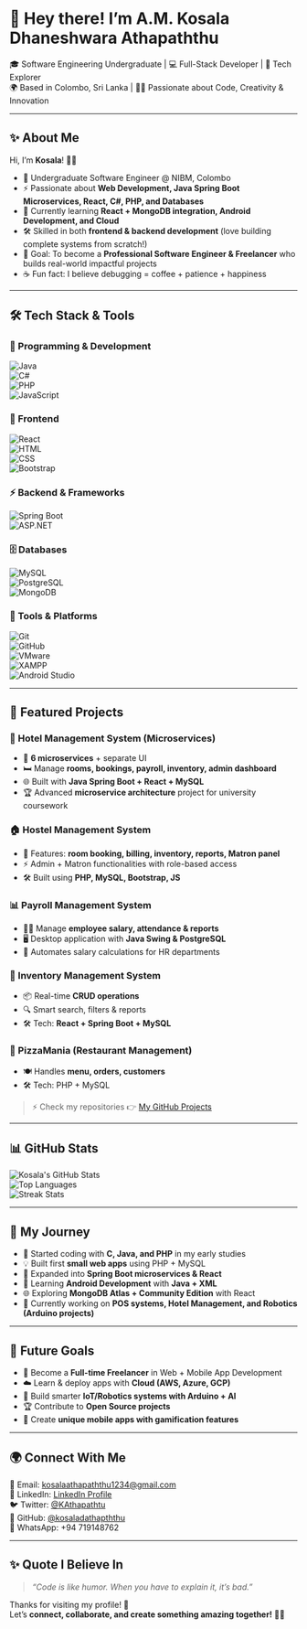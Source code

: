 # 👋 Hey there! I’m A.M. Kosala Dhaneshwara Athapaththu  

🎓 Software Engineering Undergraduate | 💻 Full-Stack Developer | 🚀 Tech Explorer  
🌍 Based in Colombo, Sri Lanka | 🧑‍💻 Passionate about Code, Creativity & Innovation  

---

## ✨ About Me  

Hi, I’m **Kosala**! 👨‍💻  
- 🏫 Undergraduate Software Engineer @ NIBM, Colombo  
- ⚡ Passionate about **Web Development, Java Spring Boot Microservices, React, C#, PHP, and Databases**  
- 🌱 Currently learning **React + MongoDB integration, Android Development, and Cloud**  
- 🛠️ Skilled in both **frontend & backend development** (love building complete systems from scratch!)  
- 🎯 Goal: To become a **Professional Software Engineer & Freelancer** who builds real-world impactful projects  
- ☕ Fun fact: I believe debugging = coffee + patience + happiness  

---

## 🛠️ Tech Stack & Tools  

### 🚀 Programming & Development  
![Java](https://img.shields.io/badge/Java-%23ED8B00.svg?style=for-the-badge&logo=java&logoColor=white)  
![C#](https://img.shields.io/badge/C%23-%23239120.svg?style=for-the-badge&logo=c-sharp&logoColor=white)  
![PHP](https://img.shields.io/badge/PHP-%23777BB4.svg?style=for-the-badge&logo=php&logoColor=white)  
![JavaScript](https://img.shields.io/badge/JavaScript-%23F7DF1E.svg?style=for-the-badge&logo=javascript&logoColor=black)  

### 🎨 Frontend  
![React](https://img.shields.io/badge/React-%2320232a.svg?style=for-the-badge&logo=react&logoColor=%2361DAFB)  
![HTML](https://img.shields.io/badge/HTML5-%23E34F26.svg?style=for-the-badge&logo=html5&logoColor=white)  
![CSS](https://img.shields.io/badge/CSS3-%231572B6.svg?style=for-the-badge&logo=css3&logoColor=white)  
![Bootstrap](https://img.shields.io/badge/Bootstrap-%23563D7C.svg?style=for-the-badge&logo=bootstrap&logoColor=white)  

### ⚡ Backend & Frameworks  
![Spring Boot](https://img.shields.io/badge/Spring_Boot-%236DB33F.svg?style=for-the-badge&logo=spring-boot&logoColor=white)  
![ASP.NET](https://img.shields.io/badge/ASP.NET-%23512BD4.svg?style=for-the-badge&logo=dotnet&logoColor=white)  

### 🗄️ Databases  
![MySQL](https://img.shields.io/badge/MySQL-%2300f.svg?style=for-the-badge&logo=mysql&logoColor=white)  
![PostgreSQL](https://img.shields.io/badge/PostgreSQL-%23336791.svg?style=for-the-badge&logo=postgresql&logoColor=white)  
![MongoDB](https://img.shields.io/badge/MongoDB-%234ea94b.svg?style=for-the-badge&logo=mongodb&logoColor=white)  

### 🔧 Tools & Platforms  
![Git](https://img.shields.io/badge/Git-%23F05033.svg?style=for-the-badge&logo=git&logoColor=white)  
![GitHub](https://img.shields.io/badge/GitHub-%23121011.svg?style=for-the-badge&logo=github&logoColor=white)  
![VMware](https://img.shields.io/badge/VMware-%23607078.svg?style=for-the-badge&logo=vmware&logoColor=white)  
![XAMPP](https://img.shields.io/badge/XAMPP-F37623?style=for-the-badge&logo=xampp&logoColor=white)  
![Android Studio](https://img.shields.io/badge/Android_Studio-%233DDC84.svg?style=for-the-badge&logo=android-studio&logoColor=white)  

---

## 📂 Featured Projects  

### 🏨 Hotel Management System (Microservices)  
- 📌 **6 microservices** + separate UI  
- 🛏️ Manage **rooms, bookings, payroll, inventory, admin dashboard**  
- 🌐 Built with **Java Spring Boot + React + MySQL**  
- 🏆 Advanced **microservice architecture** project for university coursework  

### 🏠 Hostel Management System  
- 📝 Features: **room booking, billing, inventory, reports, Matron panel**  
- ⚡ Admin + Matron functionalities with role-based access  
- 🛠️ Built using **PHP, MySQL, Bootstrap, JS**  

### 📊 Payroll Management System  
- 👨‍💼 Manage **employee salary, attendance & reports**  
- 🖥️ Desktop application with **Java Swing & PostgreSQL**  
- 🤖 Automates salary calculations for HR departments  

### 🛒 Inventory Management System  
- 📦 Real-time **CRUD operations**  
- 🔍 Smart search, filters & reports  
- 🛠️ Tech: **React + Spring Boot + MySQL**  

### 🍕 PizzaMania (Restaurant Management)  
- 🍽️ Handles **menu, orders, customers**  
- 🛠️ Tech: PHP + MySQL  

> ⚡ Check my repositories 👉 [My GitHub Projects](https://github.com/kosaladathapththu?tab=repositories)

---

## 📊 GitHub Stats  

![Kosala's GitHub Stats](https://github-readme-stats.vercel.app/api?username=kosaladathapththu&show_icons=true&theme=radical)  
![Top Languages](https://github-readme-stats.vercel.app/api/top-langs/?username=kosaladathapththu&layout=compact&theme=radical)  
![Streak Stats](https://github-readme-streak-stats.herokuapp.com?user=kosaladathapththu&theme=radical&date_format=M%20j%5B%2C%20Y%5D)  

---

## 🎯 My Journey  

- 🚀 Started coding with **C, Java, and PHP** in my early studies  
- 💡 Built first **small web apps** using PHP + MySQL  
- 🌱 Expanded into **Spring Boot microservices & React**  
- 📱 Learning **Android Development** with **Java + XML**  
- 🌐 Exploring **MongoDB Atlas + Community Edition** with React  
- 🧩 Currently working on **POS systems, Hotel Management, and Robotics (Arduino projects)**  

---

## 🔮 Future Goals  

- 💼 Become a **Full-time Freelancer** in Web + Mobile App Development  
- ☁️ Learn & deploy apps with **Cloud (AWS, Azure, GCP)**  
- 🤖 Build smarter **IoT/Robotics systems with Arduino + AI**  
- 🏆 Contribute to **Open Source projects**  
- 🎨 Create **unique mobile apps with gamification features**  

---

## 🌍 Connect With Me  

📧 Email: [kosalaathapaththu1234@gmail.com](mailto:kosalaathapaththu1234@gmail.com)  
💼 LinkedIn: [LinkedIn Profile](https://www.linkedin.com/in/kosala-d-athapaththu-a453b9248/)  
🐦 Twitter: [@KAthapathtu](https://x.com/KAthapathtu)  
🐙 GitHub: [@kosaladathapththu](https://github.com/kosaladathapththu)  
📱 WhatsApp: +94 719148762  

---

## ✨ Quote I Believe In  
> *“Code is like humor. When you have to explain it, it’s bad.”*  

Thanks for visiting my profile! 🎉  
Let’s **connect, collaborate, and create something amazing together!** 🚀🔥
